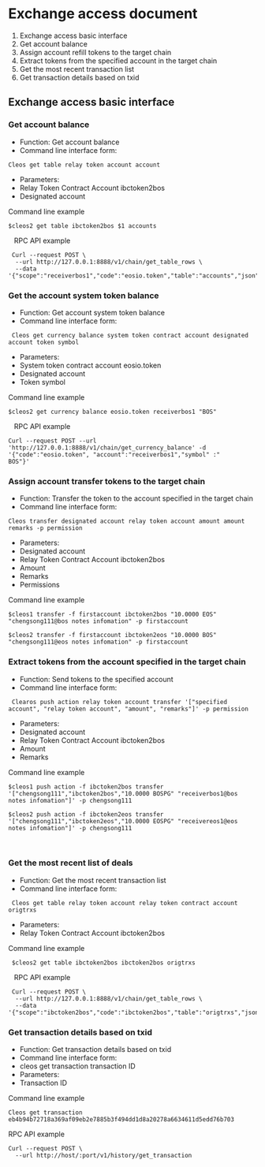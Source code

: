 # Exchange access document

1. Exchange access basic interface
1. Get account balance
1. Assign account refill tokens to the target chain
1. Extract tokens from the specified account in the target chain
1. Get the most recent transaction list
1. Get transaction details based on txid

## Exchange access basic interface

### Get account balance
* Function: Get account balance
* Command line interface form:
```
Cleos get table relay token account account
```
* Parameters:
* Relay Token Contract Account ibctoken2bos
* Designated account

Command line example

```
$cleos2 get table ibctoken2bos $1 accounts

```
  
RPC API example

```
 Curl --request POST \
  --url http://127.0.0.1:8888/v1/chain/get_table_rows \
  --data '{"scope":"receiverbos1","code":"eosio.token","table":"accounts","json":"true"}'
```
### Get the account system token balance

* Function: Get account system token balance
* Command line interface form:

```
 Cleos get currency balance system token contract account designated account token symbol
```
* Parameters:
* System token contract account eosio.token
* Designated account
* Token symbol

Command line example

```
$cleos2 get currency balance eosio.token receiverbos1 "BOS"
```
  
RPC API example

```
Curl --request POST --url 'http://127.0.0.1:8888/v1/chain/get_currency_balance' -d '{"code":"eosio.token", "account":"receiverbos1","symbol" :"
BOS"}'
```

### Assign account transfer tokens to the target chain
* Function: Transfer the token to the account specified in the target chain
* Command line interface form:

```
Cleos transfer designated account relay token account amount amount remarks -p permission
```
* Parameters:
* Designated account
* Relay Token Contract Account ibctoken2bos
* Amount
* Remarks
* Permissions

Command line example

```
$cleos1 transfer -f firstaccount ibctoken2bos "10.0000 EOS" "chengsong111@bos notes infomation" -p firstaccount
    
$cleos2 transfer -f firstaccount ibctoken2eos "10.0000 BOS" "chengsong111@eos notes infomation" -p firstaccount
```
### Extract tokens from the account specified in the target chain

* Function: Send tokens to the specified account
* Command line interface form:
```
 Clearos push action relay token account transfer '["specified account", "relay token account", "amount", "remarks"]' -p permission
```
* Parameters:
* Designated account
* Relay Token Contract Account ibctoken2bos
* Amount
* Remarks


Command line example

```
$cleos1 push action -f ibctoken2bos transfer '["chengsong111","ibctoken2bos","10.0000 BOSPG" "receiverbos1@bos notes infomation"]' -p chengsong111

$cleos2 push action -f ibctoken2eos transfer '["chengsong111","ibctoken2eos","10.0000 EOSPG" "receivereos1@eos notes infomation"]' -p chengsong111
```
    
### Get the most recent list of deals

* Function: Get the most recent transaction list
* Command line interface form:
 
```
 Cleos get table relay token account relay token contract account origtrxs
```
* Parameters:
* Relay Token Contract Account ibctoken2bos



Command line example

```
 $cleos2 get table ibctoken2bos ibctoken2bos origtrxs
```
  
RPC API example
```
 Curl --request POST \
  --url http://127.0.0.1:8888/v1/chain/get_table_rows \
  --data '{"scope":"ibctoken2bos","code":"ibctoken2bos","table":"origtrxs","json":"true"}'
```

### Get transaction details based on txid
* Function: Get transaction details based on txid
* Command line interface form:
* cleos get transaction transaction ID
* Parameters:
* Transaction ID

Command line example

```
Cleos get transaction eb4b94b72718a369af09eb2e7885b3f494dd1d8a20278a6634611d5edd76b703
```
RPC API example

```
Curl --request POST \
  --url http://host/:port/v1/history/get_transaction
```